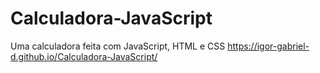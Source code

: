 # Calculadora-JavaScript
Uma calculadora feita com JavaScript, HTML e CSS
https://igor-gabriel-d.github.io/Calculadora-JavaScript/
